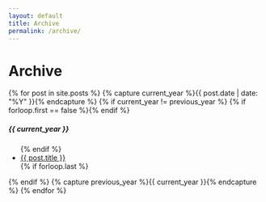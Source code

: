 ```yaml
---
layout: default
title: Archive
permalink: /archive/
---
```

<div class="page-content wc-container">
  <h1>Archive</h1>
  {% for post in site.posts %}
    {% capture current_year %}{{ post.date | date: "%Y" }}{% endcapture %}
    {% if current_year != previous_year %}
    {% if forloop.first == false %}</ul>{% endif %}
  <h5>{{ current_year }}</h5>
  <ul class="posts">
    {% endif %}
    <li><a href="{{ post.url | prepend: site.baseurl }}">{{ post.title }}</a></li>
    {% if forloop.last %}</ul>{% endif %}
    {% capture previous_year %}{{ current_year }}{% endcapture %}
  {% endfor %}
</div>